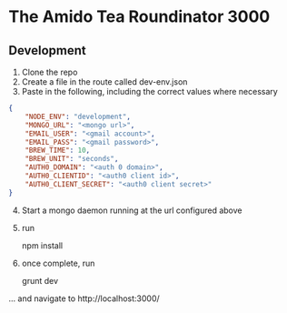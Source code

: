 # The Amido Tea Roundinator 3000

## Development

1. Clone the repo
2. Create a file in the route called dev-env.json
3. Paste in the following, including the correct values where necessary
``` json
{
    "NODE_ENV": "development",
    "MONGO_URL": "<mongo url>",
    "EMAIL_USER": "<gmail account>",
    "EMAIL_PASS": "<gmail password>",
    "BREW_TIME": 10,
    "BREW_UNIT": "seconds",
    "AUTH0_DOMAIN": "<auth 0 domain>",
    "AUTH0_CLIENTID": "<auth0 client id>",
    "AUTH0_CLIENT_SECRET": "<auth0 client secret>"
}
```
4. Start a mongo daemon running at the url configured above
5. run

    npm install
6. once complete, run

    grunt dev

... and navigate to http://localhost:3000/